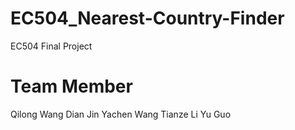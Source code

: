 # EC504_Nearest-Country-Finder
EC504 Final Project

# Team Member
Qilong Wang
Dian Jin 
Yachen Wang
Tianze Li
Yu Guo

# 
